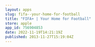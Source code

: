 ```yaml
---
layout: apps
slug: fifa--your-home-for-football
title: "FIFA+ | Your Home for Football"
store: apple
app_id: 756904853
date: 2022-11-19T14:21:19Z
published: 2013-11-27T15:19:04Z
---
```

